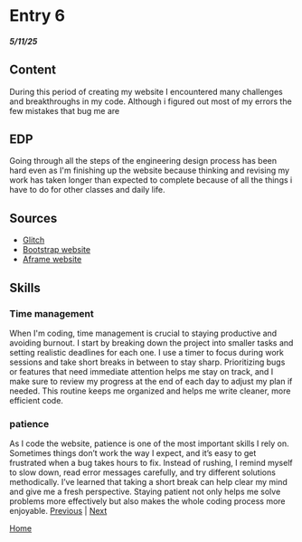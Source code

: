 # Entry 6
##### 5/11/25

## Content
During this period of creating my website I encountered many challenges and breakthroughs in my code. Although i figured out most of my errors the few mistakes that bug me are
## EDP
Going through all the steps of the engineering design process has been hard even as I'm finishing up the website because thinking and revising my work has taken longer than expected to complete because of all the things i have to do for other classes and daily life.
## Sources
* <a href="https://glitch.com/~aframe">Glitch</a>
* <a href="https://getbootstrap.com/">Bootstrap website</a>
* <a href="https://aframe.io/">Aframe website</a>
<!--section-->
## Skills

### Time management
When I'm coding, time management is crucial to staying productive and avoiding burnout. I start by breaking down the project into smaller tasks and setting realistic deadlines for each one. I use a timer to focus during work sessions and take short breaks in between to stay sharp. Prioritizing bugs or features that need immediate attention helps me stay on track, and I make sure to review my progress at the end of each day to adjust my plan if needed. This routine keeps me organized and helps me write cleaner, more efficient code.

### patience 
As I code the website, patience is one of the most important skills I rely on. Sometimes things don’t work the way I expect, and it’s easy to get frustrated when a bug takes hours to fix. Instead of rushing, I remind myself to slow down, read error messages carefully, and try different solutions methodically. I’ve learned that taking a short break can help clear my mind and give me a fresh perspective. Staying patient not only helps me solve problems more effectively but also makes the whole coding process more enjoyable.
[Previous](entry05.md) | [Next](entry07.md)

[Home](../README.md)
